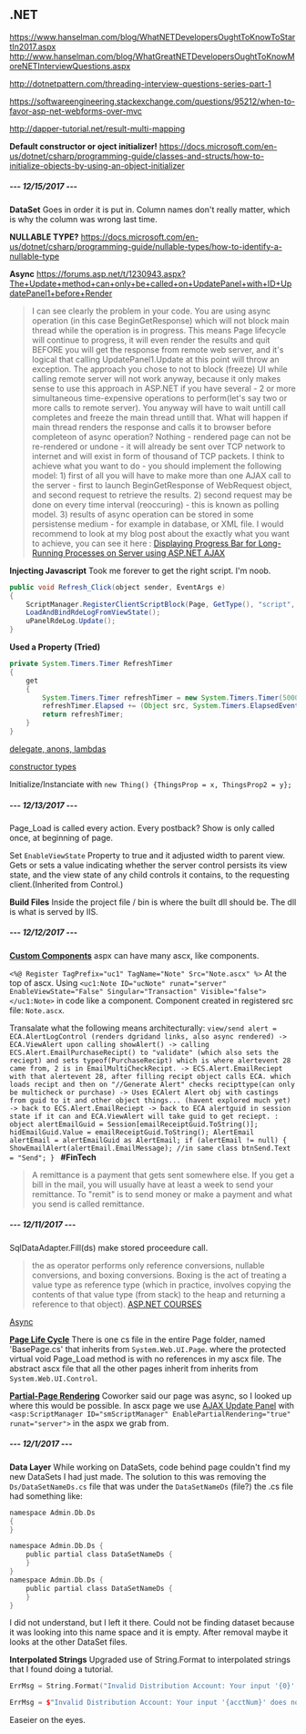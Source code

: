 ## .NET
https://www.hanselman.com/blog/WhatNETDevelopersOughtToKnowToStartIn2017.aspx
http://www.hanselman.com/blog/WhatGreatNETDevelopersOughtToKnowMoreNETInterviewQuestions.aspx

http://dotnetpattern.com/threading-interview-questions-series-part-1

https://softwareengineering.stackexchange.com/questions/95212/when-to-favor-asp-net-webforms-over-mvc

http://dapper-tutorial.net/result-multi-mapping

**Default constructor or oject initializer!**
https://docs.microsoft.com/en-us/dotnet/csharp/programming-guide/classes-and-structs/how-to-initialize-objects-by-using-an-object-initializer

##### --- **12/15/2017** ---
**DataSet**
Goes in order it is put in. Column names don't really matter, which is why the column was wrong last time.

**NULLABLE TYPE?**
https://docs.microsoft.com/en-us/dotnet/csharp/programming-guide/nullable-types/how-to-identify-a-nullable-type

**Async**
https://forums.asp.net/t/1230943.aspx?The+Update+method+can+only+be+called+on+UpdatePanel+with+ID+UpdatePanel1+before+Render
>I can see clearly the problem in your code. You are using async operation (in this case BeginGetResponse) which will not block main thread while the operation is in progress. This means Page lifecycle will continue to progress, it will even render the results and quit BEFORE you will get the response from remote web server, and it's logical that calling UpdatePanel1.Update at this point will throw an exception.
The approach you chose to not to block (freeze) UI while calling remote server will not work anyway, because it only makes sense to use this approach in ASP.NET if you have several - 2 or more simultaneous time-expensive operations to perform(let's say two or more calls to remote server). You anyway will have to wait untill call completes and freeze the main thread untill that.
What will happen if main thread renders the response and calls it to browser before completeon of async operation? Nothing - rendered page can not be re-rendered or undone - it will already be sent over TCP network to internet and will exist in form of thousand of TCP packets.
I think to achieve what you want to do - you should implement the following model: 1) first of all you will have to make more than one AJAX call to the server - first to launch BeginGetResponse of WebRequest object, and second request to retrieve the results. 2) second request may be done on every time interval (reoccuring) - this is known as polling model. 3) results of async operation can be stored in some persistense medium - for example in database, or XML file.
I would recommend to look at my blog post about the exactly what you want to achieve, you can see it here : [Displaying Progress Bar for Long-Running Processes on Server using ASP.NET AJAX](http://blog.devarchive.net/2008/01/displaying-progress-bar-for-long.html)

**Injecting Javascript**
Took me forever to get the right script. I'm noob.
```java
public void Refresh_Click(object sender, EventArgs e)
{
    ScriptManager.RegisterClientScriptBlock(Page, GetType(), "script", "document.getElementById('" + lnkRefresh.ClientID + "').style.visibility = 'hidden'; window.setTimeout(function() { document.getElementById('" + lnkRefresh.ClientID + "').style.visibility = '' },2000);", true);
    LoadAndBindRdeLogFromViewState();
    uPanelRdeLog.Update();
}
```

**Used a Property (Tried)**
``` java
private System.Timers.Timer RefreshTimer
{
    get
    {
        System.Timers.Timer refreshTimer = new System.Timers.Timer(5000) { Enabled = false, AutoReset = false };
        refreshTimer.Elapsed += (Object src, System.Timers.ElapsedEventArgs eea) => { lnkRefresh.Visible = true; uPanelAlertLog.Update(); };
        return refreshTimer;
    }
}
```

[delegate, anons, lambdas](http://www.c-sharpcorner.com/UploadFile/d6fefe/delegate-anonymous-function-and-lambda-expression-in-C-Sharp/)

[constructor types](http://www.dotnetcurry.com/csharp/1193/csharp-constructor-types-interview-question)

Initialize/Instanciate with `new Thing() {ThingsProp = x, ThingsProp2 = y};`

##### --- **12/13/2017** ---
Page_Load is called every action. Every postback?
Show is only called once, at beginning of page.

Set `EnableViewState` Property to true and it adjusted width to parent view.
Gets or sets a value indicating whether the server control persists its view state, and the view state of any child controls it contains, to the requesting client.(Inherited from Control.)

**Build Files**
Inside the project file / bin is where the built dll should be. The dll is what is served by IIS.
##### --- **12/12/2017** ---
[**Custom Components**](http://www.drdobbs.com/custom-components-in-aspnet-using-c/184401682)
aspx can have many ascx, like components.

`<%@ Register TagPrefix="uc1" TagName="Note" Src="Note.ascx" %>`
At the top of ascx. Using `<uc1:Note ID="ucNote" runat="server" EnableViewState="False" Singular="Transaction" Visible="false"></uc1:Note>` in code like a component. Component created in registered src file: `Note.ascx`.

Transalate what the following means architecturally:
`view/send alert = ECA.AlertLogControl (renders dgridand links, also async rendered) -> ECA.ViewAlert upon calling showAlert() -> calling ECS.Alert.EmailPurchaseRecipt() to "validate"
(which also sets the reciept) and sets typeof(PurchaseRecipt) which is where alertevent 28 came from, 2 is in EmailMultiCheckRecipt. -> ECS.Alert.EmailReciept with that alertevent 28, after filling recipt object calls ECA. which loads recipt and then on "//Generate Alert" checks recipttype(can only be multicheck or purchase) -> Uses ECAlert Alert obj with castings from guid to it and other object things... (havent explored much yet) -> back to ECS.Alert.EmailReciept -> back to ECA alertguid in session state if it can and ECA.ViewAlert will take guid to get reciept. : object alertEmailGuid = Session[emailReceiptGuid.ToString()];
hidEmailGuid.Value = emailReceiptGuid.ToString();
AlertEmail alertEmail = alertEmailGuid as AlertEmail;
if (alertEmail != null)
{
ShowEmailAlert(alertEmail.EmailMessage); //in same class
btnSend.Text = "Send";
}
`
**#FinTech**
> A remittance is a payment that gets sent somewhere else. If you get a bill in the mail, you will usually have at least a week to send your remittance. To "remit" is to send money or make a payment and what you send is called remittance.

##### --- **12/11/2017** ---
SqlDataAdapter.Fill(ds) make stored proceedure call.

>the as operator performs only reference conversions, nullable conversions, and boxing conversions.
 Boxing is the act of treating a value type as reference type (which in practice, involves copying the contents of that value type (from stack) to the heap and returning a reference to that object).
[ASP.NET COURSES](https://www.asp.net/freecourses)

[Async](https://docs.microsoft.com/en-us/dotnet/csharp/async)

[**Page Life Cycle**](https://msdn.microsoft.com/en-us/library/ms178472.aspx#login_control_events)
There is one cs file in the entire Page folder, named 'BasePage.cs' that inherits from `System.Web.UI.Page`. where the protected virtual void Page_Load method is with no references in my ascx file. The abstract ascx file that all the other pages inherit from inherits from `System.Web.UI.Control`.

[**Partial-Page Rendering**](https://www.codeproject.com/Tips/656031/How-to-enable-partial-rendering-with-the-AJAX-Upda)
Coworker said our page was async, so I looked up where this would be possible.
In ascx page we use [AJAX Update Panel](https://msdn.microsoft.com/en-us/library/cc295545.aspx) with `<asp:ScriptManager ID="smScriptManager" EnablePartialRendering="true" runat="server">` in the aspx we grab from. 

##### --- **12/1/2017** ---
**Data Layer**
While working on DataSets, code behind page couldn't find my new DataSets I had just made. The solution to this was removing the `Ds/DataSetNameDs.cs` file that was under the `DataSetNameDs` (file?) the .cs file had something like:
```c
namespace Admin.Db.Ds
{
}

namespace Admin.Db.Ds {
    public partial class DataSetNameDs {
    }
}
namespace Admin.Db.Ds {
    public partial class DataSetNameDs {
    }
}
```
I did not understand, but I left it there. Could not be finding dataset because it was looking into this name space and it is empty. After removal maybe it looks at the other DataSet files.

**Interpolated Strings**
Upgraded use of String.Format to interpolated strings that I found doing a tutorial.
```c++
ErrMsg = String.Format("Invalid Distribution Account: Your input '{0}' does not match validation rule '{1}' for type '{2}'.", acctNum, row.ValidationDescr, row.RemitDistributionTypeDescr);

ErrMsg = $"Invalid Distribution Account: Your input '{acctNum}' does not match validation rule '{row.ValidationDescr}' for type '{row.RemitDistributionTypeDescr}'.";
```
Easeier on the eyes.
